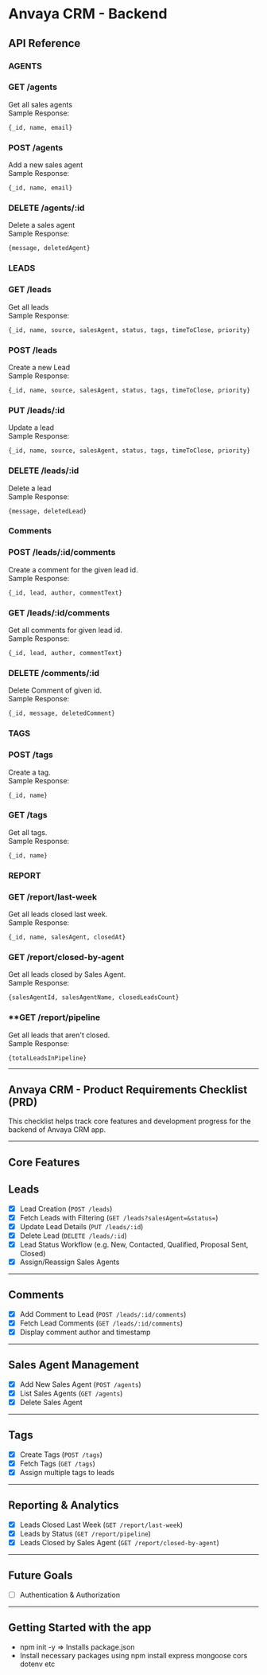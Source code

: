 # Anvaya CRM - Backend

## API Reference
### AGENTS
### **GET /agents**<br>
Get all sales agents<br>
Sample Response:<br>
```
{_id, name, email}
```
### **POST /agents**<br>
Add a new sales agent<br>
Sample Response:<br>
```
{_id, name, email}
```
### **DELETE /agents/:id**<br>
Delete a sales agent<br>
Sample Response:<br>
```
{message, deletedAgent}
```

### LEADS
### **GET /leads**<br>
Get all leads<br>
Sample Response:<br>
```
{_id, name, source, salesAgent, status, tags, timeToClose, priority}
```
### **POST /leads**<br>
Create a new Lead<br>
Sample Response:<br>
```
{_id, name, source, salesAgent, status, tags, timeToClose, priority}
```
### **PUT /leads/:id**<br>
Update a lead<br>
Sample Response:<br>
```
{_id, name, source, salesAgent, status, tags, timeToClose, priority}
```
### **DELETE /leads/:id**<br>
Delete a lead<br>
Sample Response:<br>
```
{message, deletedLead}
```

### Comments
### **POST /leads/:id/comments**<br>
Create a comment for the given lead id.<br>
Sample Response:<br>
```
{_id, lead, author, commentText}
```
### **GET /leads/:id/comments**<br>
Get all comments for given lead id.<br>
Sample Response:<br>
```
{_id, lead, author, commentText}
```
### **DELETE /comments/:id**<br>
Delete Comment of given id.<br>
Sample Response:<br>
```
{_id, message, deletedComment}
```

### TAGS
### **POST /tags**<br>
Create a tag.<br>
Sample Response:<br>
```
{_id, name}
```
### **GET /tags**<br>
Get all tags.<br>
Sample Response:<br>
```
{_id, name}
```

### REPORT
### **GET /report/last-week**<br>
Get all leads closed last week.<br>
Sample Response:<br>
```
{_id, name, salesAgent, closedAt}
```
### **GET /report/closed-by-agent**<br>
Get all leads closed by Sales Agent.<br>
Sample Response:<br>
```
{salesAgentId, salesAgentName, closedLeadsCount}
```
### **GET /report/pipeline<br>
Get all leads that aren't closed.<br>
Sample Response:<br>
```
{totalLeadsInPipeline}
```

---

## Anvaya CRM - Product Requirements Checklist (PRD)

This checklist helps track core features and development progress for the backend of Anvaya CRM app.

---

## Core Features
## Leads
- [x] Lead Creation (`POST /leads`)
- [x] Fetch Leads with Filtering (`GET /leads?salesAgent=&status=`)
- [x] Update Lead Details (`PUT /leads/:id`)
- [x] Delete Lead (`DELETE /leads/:id`)
- [x] Lead Status Workflow (e.g. New, Contacted, Qualified, Proposal Sent, Closed)
- [x] Assign/Reassign Sales Agents

---

## Comments

- [x] Add Comment to Lead (`POST /leads/:id/comments`)
- [x] Fetch Lead Comments (`GET /leads/:id/comments`)
- [x] Display comment author and timestamp

---

## Sales Agent Management

- [x] Add New Sales Agent (`POST /agents`)
- [x] List Sales Agents (`GET /agents`)
- [x] Delete Sales Agent

---

## Tags

- [x] Create Tags (`POST /tags`)
- [x] Fetch Tags (`GET /tags`)
- [x] Assign multiple tags to leads

---

## Reporting & Analytics

- [x] Leads Closed Last Week (`GET /report/last-week`)
- [x] Leads by Status (`GET /report/pipeline`)
- [x] Leads Closed by Sales Agent (`GET /report/closed-by-agent`)

---

## Future Goals

- [ ] Authentication & Authorization

---

## Getting Started with the app
- npm init -y => Installs package.json
- Install necessary packages using npm install express mongoose cors dotenv etc
  

